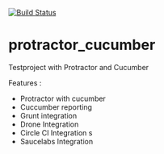 [![Build Status](https://drone.io/github.com/akash1233/protractor_cucumber/status.png)](https://drone.io/github.com/akash1233/protractor_cucumber/latest)

# protractor_cucumber
Testproject with Protractor and Cucumber

Features :

- Protractor with cucumber 
- Cuccumber reporting 
- Grunt integration 
- Drone Integration 
- Circle CI Integration s
- Saucelabs Integration 
